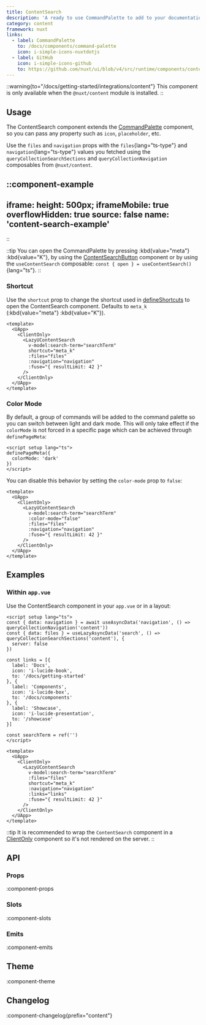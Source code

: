 ```yaml
---
title: ContentSearch
description: 'A ready to use CommandPalette to add to your documentation.'
category: content
framework: nuxt
links:
  - label: CommandPalette
    to: /docs/components/command-palette
    icon: i-simple-icons-nuxtdotjs
  - label: GitHub
    icon: i-simple-icons-github
    to: https://github.com/nuxt/ui/blob/v4/src/runtime/components/content/ContentSearch.vue
---
```


::warning{to="/docs/getting-started/integrations/content"}
This component is only available when the `@nuxt/content` module is installed.
::

## Usage

The ContentSearch component extends the [CommandPalette](/docs/components/command-palette) component, so you can pass any property such as `icon`, `placeholder`, etc.

Use the `files` and `navigation` props with the `files`{lang="ts-type"} and `navigation`{lang="ts-type"} values you fetched using the `queryCollectionSearchSections` and `queryCollectionNavigation` composables from `@nuxt/content`.

::component-example
---
iframe:
  height: 500px;
iframeMobile: true
overflowHidden: true
source: false
name: 'content-search-example'
---
::

::tip
You can open the CommandPalette by pressing :kbd{value="meta"} :kbd{value="K"}, by using the [ContentSearchButton](/docs/components/content-search-button) component or by using the `useContentSearch` composable: `const { open } = useContentSearch()`{lang="ts"}.
::

### Shortcut

Use the `shortcut` prop to change the shortcut used in [defineShortcuts](/docs/composables/define-shortcuts) to open the ContentSearch component. Defaults to `meta_k` (:kbd{value="meta"} :kbd{value="K"}).

```vue [app.vue]{6}
<template>
  <UApp>
    <ClientOnly>
      <LazyUContentSearch
        v-model:search-term="searchTerm"
        shortcut="meta_k"
        :files="files"
        :navigation="navigation"
        :fuse="{ resultLimit: 42 }"
      />
    </ClientOnly>
  </UApp>
</template>
```

### Color Mode

By default, a group of commands will be added to the command palette so you can switch between light and dark mode. This will only take effect if the `colorMode` is not forced in a specific page which can be achieved through `definePageMeta`:

```vue [pages/index.vue]
<script setup lang="ts">
definePageMeta({
  colorMode: 'dark'
})
</script>
```

You can disable this behavior by setting the `color-mode` prop to `false`:

```vue [app.vue]{6}
<template>
  <UApp>
    <ClientOnly>
      <LazyUContentSearch
        v-model:search-term="searchTerm"
        :color-mode="false"
        :files="files"
        :navigation="navigation"
        :fuse="{ resultLimit: 42 }"
      />
    </ClientOnly>
  </UApp>
</template>
```

## Examples

### Within `app.vue`

Use the ContentSearch component in your `app.vue` or in a layout:

```vue [app.vue]
<script setup lang="ts">
const { data: navigation } = await useAsyncData('navigation', () => queryCollectionNavigation('content'))
const { data: files } = useLazyAsyncData('search', () => queryCollectionSearchSections('content'), {
  server: false
})

const links = [{
  label: 'Docs',
  icon: 'i-lucide-book',
  to: '/docs/getting-started'
}, {
  label: 'Components',
  icon: 'i-lucide-box',
  to: '/docs/components'
}, {
  label: 'Showcase',
  icon: 'i-lucide-presentation',
  to: '/showcase'
}]

const searchTerm = ref('')
</script>

<template>
  <UApp>
    <ClientOnly>
      <LazyUContentSearch
        v-model:search-term="searchTerm"
        :files="files"
        shortcut="meta_k"
        :navigation="navigation"
        :links="links"
        :fuse="{ resultLimit: 42 }"
      />
    </ClientOnly>
  </UApp>
</template>
```

::tip
It is recommended to wrap the `ContentSearch` component in a [ClientOnly](https://nuxt.com/docs/api/components/client-only) component so it's not rendered on the server.
::

## API

### Props

:component-props

### Slots

:component-slots

### Emits

:component-emits

## Theme

:component-theme

## Changelog

:component-changelog{prefix="content"}

